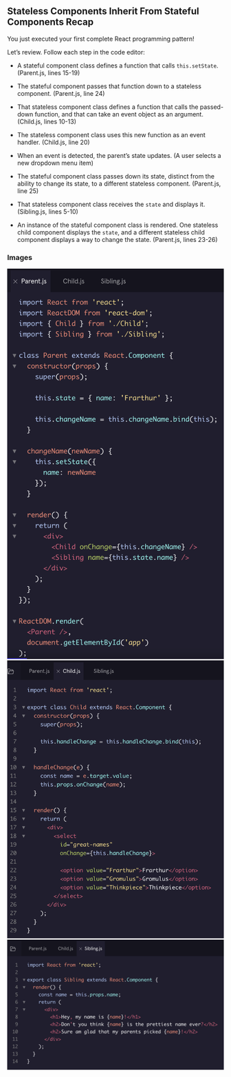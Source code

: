 ## Stateless Components Inherit From Stateful Components Recap

You just executed your first complete React programming pattern!

Let’s review. Follow each step in the code editor:

* A stateful component class defines a function that calls `this.setState`. (Parent.js, lines 15-19)

* The stateful component passes that function down to a stateless component. (Parent.js, line 24)

* That stateless component class defines a function that calls the passed-down function, and that can take an event object as an argument. (Child.js, lines 10-13)

* The stateless component class uses this new function as an event handler. (Child.js, line 20)

* When an event is detected, the parent’s state updates. (A user selects a new dropdown menu item)

* The stateful component class passes down its state, distinct from the ability to change its state, to a different stateless component. (Parent.js, line 25)

* That stateless component class receives the `state` and displays it. (Sibling.js, lines 5-10)

* An instance of the stateful component class is rendered. One stateless child component displays the `state`, and a different stateless child component displays a way to change the state. (Parent.js, lines 23-26)


### Images

![Parent](./Parent.png)
![Child](./Child.png)
![Sibling](./Sibling.png)

